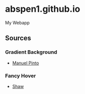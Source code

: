 # abspen1.github.io
My Webapp

## Sources
### Gradient Background
* [Manuel Pinto](https://codepen.io/P1N2O/pen/pyBNzX)

### Fancy Hover
* [Shaw](https://codepen.io/shshaw/pen/MoxrPV)
